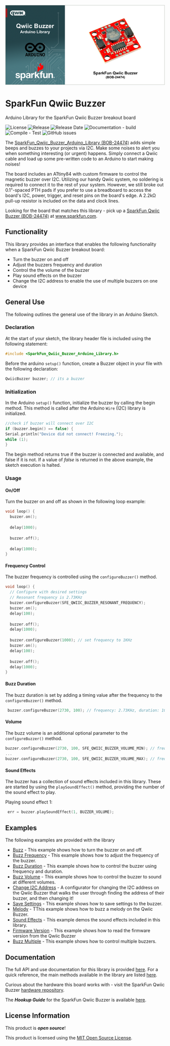 
![SparkFun Qwiic Buzzer](docs/images/gh-banner-2025-arduino-buzzer.png "SparkFun Qwiic Buzzer")

# SparkFun Qwiic Buzzer

Arduino Library for the SparkFun Qwiic Buzzer breakout board

![License](https://img.shields.io/github/license/sparkfun/SparkFun_Qwiic_Buzzer_Arduino_Library)
![Release](https://img.shields.io/github/v/release/sparkfun/SparkFun_Qwiic_Buzzer_Arduino_Library)
![Release Date](https://img.shields.io/github/release-date/sparkfun/SparkFun_Qwiic_Buzzer_Arduino_Library)
![Documentation - build](https://img.shields.io/github/actions/workflow/status/sparkfun/SparkFun_Qwiic_Buzzer_Arduino_Library/build-deploy-ghpages.yml?label=doc%20build)
![Compile - Test](https://img.shields.io/github/actions/workflow/status/sparkfun/SparkFun_Qwiic_Buzzer_Arduino_Library/compile-sketch.yml?label=compile%20test)
![GitHub issues](https://img.shields.io/github/issues/sparkfun/SparkFun_Qwiic_Buzzer_Arduino_Library)


The [SparkFun_Qwiic_Buzzer_Arduino_Library (BOB-24474)](https://www.sparkfun.com/sparkfun-qwiic-buzzer.html)  adds simple beeps and buzzes to your projects via I2C. Make some noises to alert you when something interesting (or urgent) happens. Simply connect a Qwiic cable and load up some pre-written code to an Arduino to start making noises!

The board includes an ATtiny84 with custom firmware to control the magnetic buzzer over I2C. Utilizing our handy Qwiic system, no soldering is required to connect it to the rest of your system. However, we still broke out 0.1"-spaced PTH pads if you prefer to use a breadboard to access the board's I2C, power, trigger, and reset pins on the board's edge. A 2.2k&ohm; pull-up resistor is included on the data and clock lines.

Looking for the board that matches this library - pick up a [SparkFun Qwiic Buzzer (BOB-24474)](https://www.sparkfun.com/sparkfun-qwiic-buzzer.html) at www.sparkfun.com.

## Functionality

This library provides an interface that enables the following functionality when a SparkFun Qwiic Buzzer breakout board:

* Turn the buzzer on and off
* Adjust the buzzers frequency and duration
* Control the the volume of the buzzer
* Play sound effects on the buzzer
* Change the I2C address to enable the use of multiple buzzers on one device


## General Use
The following outlines the general use of the library in an Arduino Sketch. 

### Declaration

At the start of your sketch, the library header file is included using the following statement:

~~~cpp
#include <SparkFun_Qwiic_Buzzer_Arduino_Library.h>
~~~

Before the arduino ```setup()``` function, create a Buzzer object in your file with the following declaration:

~~~c
QwiicBuzzer buzzer; // its a buzzer
~~~


### Initialization

In the Arduino ```setup()``` function, initialize the buzzer by calling the begin method. This method is called after the Arduino `Wire` (I2C) library is initialized. 

~~~cpp
//check if buzzer will connect over I2C
if (buzzer.begin() == false) {
Serial.println("Device did not connect! Freezing.");
while (1);
}
~~~

The begin method returns true if the buzzer is connected and available, and false if it is not. If a value of *false* is returned in the above example, the  sketch execution is halted.

### Usage

#### On/Off

Turn the buzzer on and off as shown in the following loop example:

~~~cpp
void loop() {
  buzzer.on();
  
  delay(1000);
  
  buzzer.off();
  
  delay(1000);
}
~~~

#### Frequency Control

The buzzer frequency is controlled using the ```configureBuzzer()``` method. 

~~~cpp
void loop() {
  // Configure with desired settings
  // Resonant frequency is 2.73KHz
  buzzer.configureBuzzer(SFE_QWIIC_BUZZER_RESONANT_FREQUENCY); 
  buzzer.on(); 
  delay(100);
  
  buzzer.off();
  delay(1000);

  buzzer.configureBuzzer(1000); // set frequency to 1KHz
  buzzer.on(); 
  delay(100);
  
  buzzer.off();
  delay(1000);
}
~~~

#### Buzz Duration

The buzz duration is set by adding a timing value after the frequency to the ```configureBuzzer()``` method.

~~~cpp
 buzzer.configureBuzzer(2730, 100); // frequency: 2.73KHz, duration: 100ms
~~~

#### Volume

The buzz volume is an additional optional parameter to the ```configureBuzzer()``` method.

~~~cpp
buzzer.configureBuzzer(2730, 100, SFE_QWIIC_BUZZER_VOLUME_MIN); // frequency: 2.73KHz, duration: 100ms, volume: MIN
...
buzzer.configureBuzzer(2730, 100, SFE_QWIIC_BUZZER_VOLUME_MAX); // frequency: 2.73KHz, duration: 100ms, volume: MAX
~~~

#### Sound Effects

The buzzer has a collection of sound effects included in this library. These are started by using the ```playSoundEffect()``` method, providing the number of the sound effect to play.

Playing sound effect 1:

~~~cpp
 err = buzzer.playSoundEffect(1, BUZZER_VOLUME);
~~~
## Examples

The following examples are provided with the library

- [Buzz](examples/Example_01_Buzz/Example_01_Buzz.ino) - This example shows how to turn the buzzer on and off.
- [Buzz Frequency](examples/Example_02_Buzz_Frequency/Example_02_Buzz_Frequency.ino) - This example shows how to adjust the frequency of the buzzer. 
- [Buzz Duration](examples/Example_03_Buzz_Duration/Example_03_Buzz_Duration.ino) - This example shows how to control the buzzer using frequency and duration.
- [Buzz Volume](examples/Example_04_Buzz_Volume/Example_04_Buzz_Volume.ino) - This example shows how to control the buzzer to sound at different volumes.
- [Change I2C Address](examples/Example_05_ChangeI2CAddress/Example_05_ChangeI2CAddress.ino) -  A configurator for changing the I2C address on the Qwiic Buzzer that walks the user through finding the address of their buzzer, and then changing it!
- [Save Settings](examples/Example_06_SaveSettings/Example_06_SaveSettings.ino) - This example shows how to save settings to the buzzer.
- [Melody](examples/Example_07_Melody/Example_07_Melody.ino) - TThis example shows how to buzz a melody on the Qwiic Buzzer.
- [Sound Effects](examples/Example_08_Sound_Effects/Example_08_Sound_Effects.ino) - This example demos the sound effects included in this library.
- [Firmware Version](examples/Example_09_FirmwareVersion/Example_09_FirmwareVersion.ino) - This example shows how to read the firmware version from the Qwiic Buzzer
- [Buzz Multiple](examples/Example_10_Buzz_Multiple/Example_10_Buzz_Multiple.ino) - This example shows how to control multiple buzzers.

## Documentation

The full API and use documentation for this library is provided [here](https://docs.sparkfun.com/SparkFun_Qwiic_Buzzer_Arduino_Library/). For a quick reference, the main methods available in the library are listed [here](https://docs.sparkfun.com/SparkFun_Qwiic_Buzzer_Arduino_Library/functions.html).

Curious about the hardware this board works with - visit the SparkFun Qwiic Buzzer [hardware repository](https://github.com/sparkfun/SparkFun_Qwiic_Buzzer).

The ***Hookup Guide*** for the SparkFun Qwiic Buzzer is available [here](https://docs.sparkfun.com/SparkFun_Qwiic_Buzzer).

## License Information

This product is ***open source***!

This product is licensed using the [MIT Open Source License](https://opensource.org/license/mit). 


